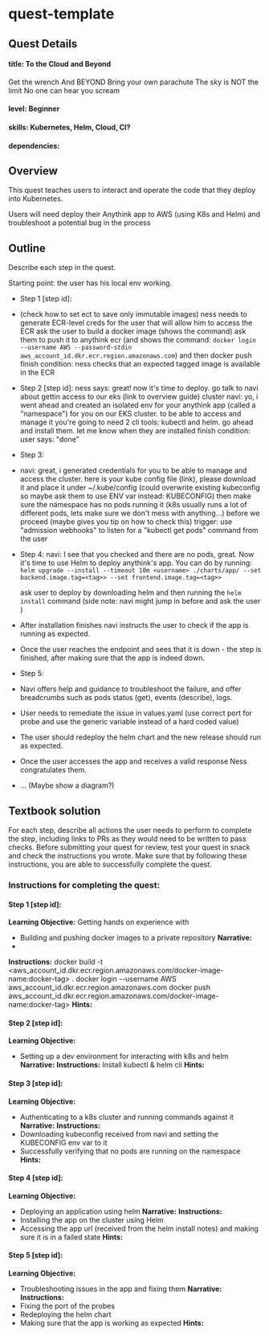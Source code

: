 # quest-template

## Quest Details 
#### title: To the Cloud and Beyond
Get the wrench
And BEYOND
Bring your own parachute
The sky is NOT the limit
No one can hear you scream



#### level: Beginner
#### skills: Kubernetes, Helm, Cloud, CI?
#### dependencies: 


## Overview 
This quest teaches users to interact and operate the code that they deploy into Kubernetes. 

Users will need deploy their Anythink app to AWS (using K8s and Helm) and troubleshoot a potential bug in the process 


## Outline
Describe each step in the quest.

Starting point: the user has his local env working. 

- Step 1 [step id]:
- (check how to set ect to save only immutable images)
  ness needs to generate ECR-level creds for the user that will allow him to access the ECR
  ask the user to build a docker image (shows the command)
  ask them to push it to anythink ecr (and shows the command: `docker login --username AWS --password-stdin aws_account_id.dkr.ecr.region.amazonaws.com`)
  and then docker push
  finish condition: ness checks that an expected tagged image is available in the ECR 
- Step 2 [step id]:
  ness says: great! now it's time to deploy. go talk to navi about gettin access to our eks (link to overview guide) cluster
  navi: yo, i went ahead and created an isolated env for your anythink app (called a "namespace") for you on our EKS cluster.
  to be able to access and manage it you're going to need 2 cli tools: kubectl and helm. go ahead and install them. let me know when they are installed
  finish condition: user says: "done"
- Step 3: 
- navi: great, i generated credentials for you to be able to manage and access the cluster. here is your kube config file (link), please download it and place it under ~/.kube/config (could overwrite existing kubeconfig so maybe ask them to use ENV var instead: KUBECONFIG)
  then make sure the namespace has no pods running it (k8s usually runs a lot of different pods, lets make sure we don't mess with anything...) before we proceed (maybe gives you tip on how to check this)
  trigger: use "admission webhooks" to listen for a "kubectl get pods" command from the user
- Step 4:
  navi: I see that you checked and there are no pods, great. Now it's time to use Helm to deploy anythink's app. You can do by running: 
 `helm upgrade --install --timeout 10m <username> ./charts/app/ --set backend.image.tag=<tag>> --set frontend.image.tag=<tag>>`  
  
  ask user to deploy by downloading helm and then running the `helm install` command
  (side note: navi might jump in before and ask the user )
- After installation finishes navi instructs the user to check if the app is running as expected.
- Once the user reaches the endpoint and sees that it is down - the step is finished, after making sure that the app is indeed down.
- Step 5:
- Navi offers help and guidance to troubleshoot the failure, and offer breadcrumbs such as pods status (get), events (describe), logs.
- User needs to remediate the issue in values.yaml (use correct port for probe and use the generic variable instead of a hard coded value)
- The user should redeploy the helm chart and the new release should run as expected.
- Once the user accesses the app and receives a valid response Ness congratulates them.
- ...
  (Maybe show a diagram?)

## Textbook solution
For each step, describe all actions the user needs to perform to complete the step, including links to PRs as they would need to be written to pass checks. 
Before submitting your quest for review, test your quest in snack and check the instructions you wrote. Make sure that by following these instructions, you are able to successfully complete the quest.  
### Instructions for completing the quest: 
#### Step 1 [step id]: 
**Learning Objective:**
Getting hands on experience with 
- Building and pushing docker images to a private repository
**Narrative:** 
- 
**Instructions:** 
docker build -t <aws_account_id.dkr.ecr.region.amazonaws.com/docker-image-name:docker-tag> .
docker login --username AWS aws_account_id.dkr.ecr.region.amazonaws.com
docker push aws_account_id.dkr.ecr.region.amazonaws.com/docker-image-name:docker-tag>
**Hints:**
 
#### Step 2 [step id]:
**Learning Objective:**
- Setting up a dev environment for interacting with k8s and helm
**Narrative:** 
**Instructions:** 
Install kubectl & helm cli 
**Hints:**

#### Step 3 [step id]:
**Learning Objective:**
- Authenticating to a k8s cluster and running commands against it
**Narrative:**
**Instructions:**
- Downloading kubeconfig received from navi and setting the KUBECONFIG env var to it
- Successfully verifying that no pods are running on the namespace
**Hints:**

#### Step 4 [step id]:
**Learning Objective:**
- Deploying an application using helm
**Narrative:**
**Instructions:**
- Installing the app on the cluster using Helm
- Accessing the app url (received from the helm install notes) and making sure it is in a failed state
**Hints:**

#### Step 5 [step id]:
**Learning Objective:**
- Troubleshooting issues in the app and fixing them
**Narrative:**
**Instructions:**
- Fixing the port of the probes 
- Redeploying the helm chart
- Making sure that the app is working as expected
**Hints:**
